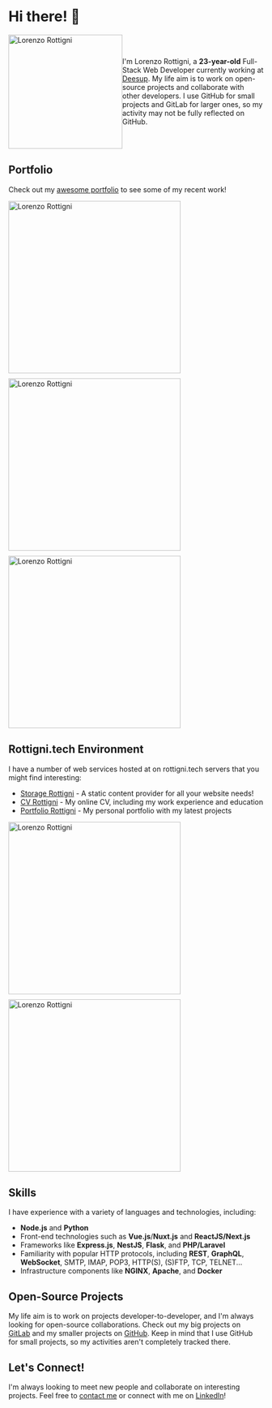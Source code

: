 # Hi there! 👋

<div style="display: flex; align-items: center;">
<img src="https://storage.rottigni.tech/fs/github/images/gh_hero.png" alt="Lorenzo Rottigni" width="225" />
<p>I'm Lorenzo Rottigni, a <strong>23-year-old</strong> Full-Stack Web Developer currently working at <a href="https://deesup.com/">Deesup</a>. My life aim is to work on open-source projects and collaborate with other developers. I use GitHub for small projects and GitLab for larger ones, so my activity may not be fully reflected on GitHub.</p>
</div>


## Portfolio

Check out my [awesome portfolio](https://portfolio.rottigni.tech/) to see some of my recent work!

<div style="display: flex; align-items: center; justify-content: start; gap: 10px; flex-wrap: wrap;">
<img src="https://storage.rottigni.tech/fs/github/images/gh_portfolio_1.png" alt="Lorenzo Rottigni" width="340" />
<img src="https://storage.rottigni.tech/fs/github/images/gh_portfolio_2.png" alt="Lorenzo Rottigni" width="340" />
<img src="https://storage.rottigni.tech/fs/github/images/gh_portfolio_3.png" alt="Lorenzo Rottigni" width="340" />
</div>

## Rottigni.tech Environment

I have a number of web services hosted at on rottigni.tech servers that you might find interesting:

- [Storage Rottigni](https://storage.rottigni.tech/) - A static content provider for all your website needs!
- [CV Rottigni](https://cv.rottigni.tech/) - My online CV, including my work experience and education
- [Portfolio Rottigni](https://portfolio.rottigni.tech/) - My personal portfolio with my latest projects

<div style="display: flex; align-items: center; justify-content: start; gap: 10px; flex-wrap: wrap;">
<img src="https://storage.rottigni.tech/fs/github/images/gh_storage.png" alt="Lorenzo Rottigni" width="340" />
<img src="https://storage.rottigni.tech/fs/github/images/gh_curriculum.png" alt="Lorenzo Rottigni" width="340" />
</div>

## Skills

I have experience with a variety of languages and technologies, including:

- **Node.js** and **Python**
- Front-end technologies such as **Vue.js**/**Nuxt.js** and **ReactJS/Next.js**
- Frameworks like **Express.js**, **NestJS**, **Flask**, and **PHP/Laravel**
- Familiarity with popular HTTP protocols, including **REST**, **GraphQL**, **WebSocket**, SMTP, IMAP, POP3, HTTP(S), (S)FTP, TCP, TELNET...
- Infrastructure components like **NGINX**, **Apache**, and **Docker**

## Open-Source Projects

My life aim is to work on projects developer-to-developer, and I'm always looking for open-source collaborations. Check out my big projects on [GitLab](https://gitlab.com/LorenzoRottigni) and my smaller projects on [GitHub](https://github.com/LorenzoRottigni). Keep in mind that I use GitHub for small projects, so my activities aren't completely tracked there.

## Let's Connect!

I'm always looking to meet new people and collaborate on interesting projects. Feel free to [contact me](mailto:lorenzo@rottigni.tech) or connect with me on [LinkedIn](https://www.linkedin.com/in/lorenzo-rottigni-ba402b222/)!
